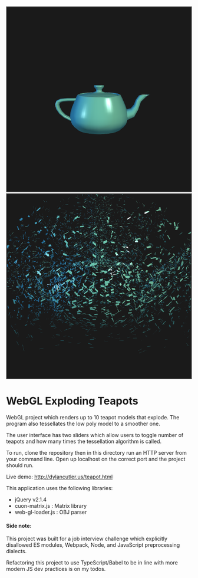 ![alt tag](https://github.com/DCtheTall/Exploding_Teapots/blob/master/img/whole_teapot.png)
![alt tag](https://github.com/DCtheTall/Exploding_Teapots/blob/master/img/exploded_teapot.png)
# WebGL Exploding Teapots
WebGL project which renders up to 10 teapot models that explode.
The program also tessellates the low poly model to a smoother one.

The user interface has two sliders which allow users to toggle
number of teapots and how many times the tessellation algorithm is called.

To run, clone the repository then in this directory run an HTTP server
from your command line. Open up localhost on the correct port and the 
project should run.

Live demo: http://dylancutler.us/teapot.html

This application uses the following libraries:
- jQuery v2.1.4
- cuon-matrix.js : Matrix library
- web-gl-loader.js : OBJ parser

#### Side note:
This project was built for a job interview challenge which
explicitly disallowed ES modules, Webpack, Node, and JavaScript
preprocessing dialects.

Refactoring this project to use TypeScript/Babel to be in
line with more modern JS dev practices is on my todos.
